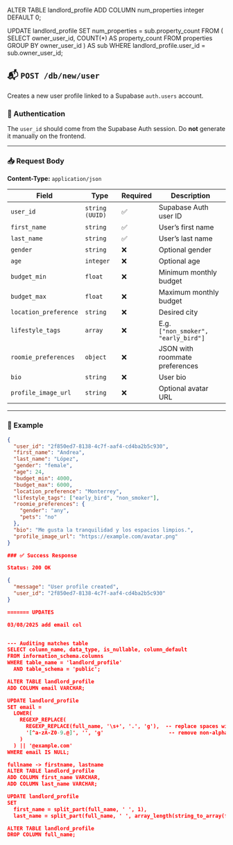 ALTER TABLE landlord_profile
ADD COLUMN num_properties integer DEFAULT 0;

UPDATE landlord_profile
SET num_properties = sub.property_count
FROM (
  SELECT owner_user_id, COUNT(*) AS property_count
  FROM properties
  GROUP BY owner_user_id
) AS sub
WHERE landlord_profile.user_id = sub.owner_user_id;

## 📬 `POST /db/new/user`

Creates a new user profile linked to a Supabase `auth.users` account.

### 🔐 Authentication
The `user_id` should come from the Supabase Auth session. Do **not** generate it manually on the frontend.

---

### 📥 Request Body

**Content-Type:** `application/json`

| Field               | Type      | Required | Description |
|--------------------|-----------|----------|-------------|
| `user_id`           | `string (UUID)` | ✅ | Supabase Auth user ID |
| `first_name`        | `string`  | ✅        | User’s first name |
| `last_name`         | `string`  | ✅        | User’s last name |
| `gender`            | `string`  | ❌        | Optional gender |
| `age`               | `integer` | ❌        | Optional age |
| `budget_min`        | `float`   | ❌        | Minimum monthly budget |
| `budget_max`        | `float`   | ❌        | Maximum monthly budget |
| `location_preference` | `string` | ❌       | Desired city |
| `lifestyle_tags`    | `array`   | ❌        | E.g. `["non_smoker", "early_bird"]` |
| `roomie_preferences`| `object`  | ❌        | JSON with roommate preferences |
| `bio`               | `string`  | ❌        | User bio |
| `profile_image_url` | `string`  | ❌        | Optional avatar URL |

---

### 🧪 Example

```json
{
  "user_id": "2f850ed7-8138-4c7f-aaf4-cd4ba2b5c930",
  "first_name": "Andrea",
  "last_name": "López",
  "gender": "female",
  "age": 24,
  "budget_min": 4000,
  "budget_max": 6000,
  "location_preference": "Monterrey",
  "lifestyle_tags": ["early_bird", "non_smoker"],
  "roomie_preferences": {
    "gender": "any",
    "pets": "no"
  },
  "bio": "Me gusta la tranquilidad y los espacios limpios.",
  "profile_image_url": "https://example.com/avatar.png"
}

### ✅ Success Response

Status: 200 OK

{
  "message": "User profile created",
  "user_id": "2f850ed7-8138-4c7f-aaf4-cd4ba2b5c930"
}

======= UPDATES

03/08/2025 add email col


--- Auditing matches table
SELECT column_name, data_type, is_nullable, column_default
FROM information_schema.columns
WHERE table_name = 'landlord_profile'
  AND table_schema = 'public';

ALTER TABLE landlord_profile
ADD COLUMN email VARCHAR;

UPDATE landlord_profile
SET email = 
  LOWER(
    REGEXP_REPLACE(
      REGEXP_REPLACE(full_name, '\s+', '.', 'g'),  -- replace spaces with dots
      '[^a-zA-Z0-9.@]', '', 'g'                     -- remove non-alphanumeric characters except dot/@
    )
  ) || '@example.com'
WHERE email IS NULL;

fullname -> firstname, lastname
ALTER TABLE landlord_profile
ADD COLUMN first_name VARCHAR,
ADD COLUMN last_name VARCHAR;

UPDATE landlord_profile
SET 
  first_name = split_part(full_name, ' ', 1),
  last_name = split_part(full_name, ' ', array_length(string_to_array(full_name, ' '), 1));

ALTER TABLE landlord_profile
DROP COLUMN full_name;